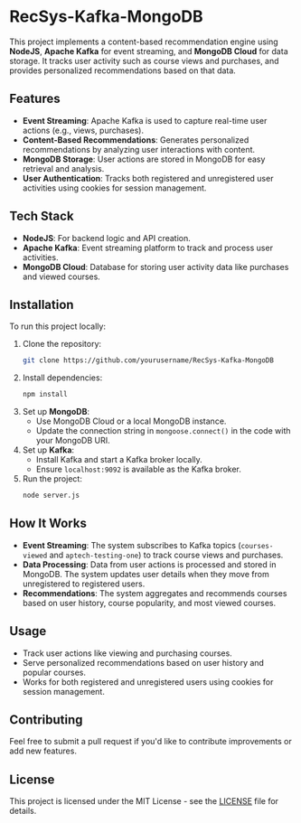 # **RecSys-Kafka-MongoDB**

This project implements a content-based recommendation engine using **NodeJS**, **Apache Kafka** for event streaming, and **MongoDB Cloud** for data storage. It tracks user activity such as course views and purchases, and provides personalized recommendations based on that data.

## **Features**
- **Event Streaming**: Apache Kafka is used to capture real-time user actions (e.g., views, purchases).
- **Content-Based Recommendations**: Generates personalized recommendations by analyzing user interactions with content.
- **MongoDB Storage**: User actions are stored in MongoDB for easy retrieval and analysis.
- **User Authentication**: Tracks both registered and unregistered user activities using cookies for session management.

## **Tech Stack**
- **NodeJS**: For backend logic and API creation.
- **Apache Kafka**: Event streaming platform to track and process user activities.
- **MongoDB Cloud**: Database for storing user activity data like purchases and viewed courses.

## **Installation**

To run this project locally:

1. Clone the repository:
    ```bash
    git clone https://github.com/yourusername/RecSys-Kafka-MongoDB
    ```
2. Install dependencies:
    ```bash
    npm install
    ```
3. Set up **MongoDB**:
    - Use MongoDB Cloud or a local MongoDB instance.
    - Update the connection string in `mongoose.connect()` in the code with your MongoDB URI.
4. Set up **Kafka**:
    - Install Kafka and start a Kafka broker locally.
    - Ensure `localhost:9092` is available as the Kafka broker.
5. Run the project:
    ```bash
    node server.js
    ```

## **How It Works**
- **Event Streaming**: The system subscribes to Kafka topics (`courses-viewed` and `aptech-testing-one`) to track course views and purchases.
- **Data Processing**: Data from user actions is processed and stored in MongoDB. The system updates user details when they move from unregistered to registered users.
- **Recommendations**: The system aggregates and recommends courses based on user history, course popularity, and most viewed courses.

## **Usage**
- Track user actions like viewing and purchasing courses.
- Serve personalized recommendations based on user history and popular courses.
- Works for both registered and unregistered users using cookies for session management.

## **Contributing**
Feel free to submit a pull request if you'd like to contribute improvements or add new features.

## **License**
This project is licensed under the MIT License - see the [LICENSE](LICENSE) file for details.
